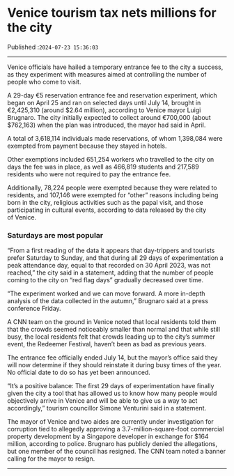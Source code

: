 # Venice tourism tax nets millions for the city

Published :`2024-07-23 15:36:03`

---

Venice officials have hailed a temporary entrance fee to the city a success, as they experiment with measures aimed at controlling the number of people who come to visit.

A 29-day €5 reservation entrance fee and reservation experiment, which began on April 25 and ran on selected days until July 14, brought in €2,425,310 (around $2.64 million), according to Venice mayor Luigi Brugnaro. The city initially expected to collect around €700,000 (about $762,163) when the plan was introduced, the mayor had said in April.

A total of 3,618,114 individuals made reservations, of whom 1,398,084 were exempted from payment because they stayed in hotels.

Other exemptions included 651,254 workers who travelled to the city on days the fee was in place, as well as 466,819 students and 217,589 residents who were not required to pay the entrance fee.

Additionally, 78,224 people were exempted because they were related to residents, and 107,146 were exempted for “other” reasons including being born in the city, religious activities such as the papal visit, and those participating in cultural events, according to data released by the city of Venice.

### Saturdays are most popular

“From a first reading of the data it appears that day-trippers and tourists prefer Saturday to Sunday, and that during all 29 days of experimentation a peak attendance day, equal to that recorded on 30 April 2023, was not reached,” the city said in a statement, adding that the number of people coming to the city on “red flag days” gradually decreased over time.

“The experiment worked and we can move forward. A more in-depth analysis of the data collected in the autumn,” Brugnaro said at a press conference Friday.

A CNN team on the ground in Venice noted that local residents told them that the crowds seemed noticeably smaller than normal and that while still busy, the local residents felt that crowds leading up to the city’s summer event, the Redeemer Festival, haven’t been as bad as previous years.

The entrance fee officially ended July 14, but the mayor’s office said they will now determine if they should reinstate it during busy times of the year. No official date to do so has yet been announced.

“It’s a positive balance: The first 29 days of experimentation have finally given the city a tool that has allowed us to know how many people would objectively arrive in Venice and will be able to give us a way to act accordingly,” tourism councillor Simone Venturini said in a statement.

The mayor of Venice and two aides are currently under investigation for corruption tied to allegedly approving a 3.7-million-square-foot commercial property development by a Singapore developer in exchange for $164 million, according to police. Brugnaro has publicly denied the allegations, but one member of the council has resigned. The CNN team noted a banner calling for the mayor to resign.

---

